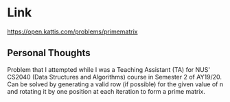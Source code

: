 # Link

https://open.kattis.com/problems/primematrix

## Personal Thoughts

Problem that I attempted while I was a Teaching Assistant (TA) for NUS' CS2040 (Data Structures and Algorithms) course in Semester 2 of AY19/20. Can be solved by generating a valid row (if possible) for the given value of n and rotating it by one position at each iteration to form a prime matrix.

